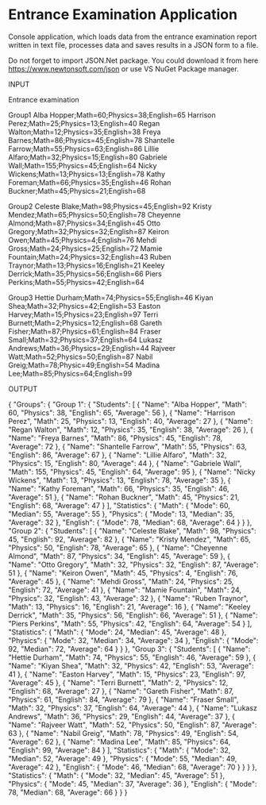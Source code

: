 # Entrance Examination Application

 Console application, which loads data from the entrance examination report written in text file, processes data and saves results in a JSON form to a file.
 
 Do not forget to import JSON.Net package. You could download it from here https://www.newtonsoft.com/json or use VS NuGet Package manager.


INPUT

Entrance examination

Group1
Alba Hopper;Math=60;Physics=38;English=65
Harrison Perez;Math=25;Physics=13;English=40
Regan Walton;Math=12;Physics=35;English=38
Freya Barnes;Math=86;Physics=45;English=78
Shantelle Farrow;Math=55;Physics=63;English=86
Lillie Alfaro;Math=32;Physics=15;English=80
Gabriele Wall;Math=155;Physics=45;English=64
Nicky Wickens;Math=13;Physics=13;English=78
Kathy Foreman;Math=66;Physics=35;English=46
Rohan Buckner;Math=45;Physics=21;English=68

Group2
Celeste Blake;Math=98;Physics=45;English=92
Kristy Mendez;Math=65;Physics=50;English=78
Cheyenne Almond;Math=87;Physics=34;English=45
Otto Gregory;Math=32;Physics=32;English=87
Keiron Owen;Math=45;Physics=4;English=76
Mehdi Gross;Math=24;Physics=25;English=72
Mamie Fountain;Math=24;Physics=32;English=43
Ruben Traynor;Math=13;Physics=16;English=21
Keeley Derrick;Math=35;Physics=56;English=66
Piers Perkins;Math=55;Physics=42;English=64

Group3
Hettie Durham;Math=74;Physics=55;English=46
Kiyan Shea;Math=32;Physics=42;English=53
Easton Harvey;Math=15;Physics=23;English=97
Terri Burnett;Math=2;Physics=12;English=68
Gareth Fisher;Math=87;Physics=61;English=84
Fraser Small;Math=32;Physics=37;English=64
Lukasz Andrews;Math=36;Physics=29;English=44
Rajveer Watt;Math=52;Physics=50;English=87
Nabil Greig;Math=78;Physic=49;English=54
Madina Lee;Math=85;Physics=64;English=99


OUTPUT

{
  "Groups": {
    "Group 1": {
      "Students": [
        {
          "Name": "Alba Hopper",
          "Math": 60,
          "Physics": 38,
          "English": 65,
          "Average": 56
        },
        {
          "Name": "Harrison Perez",
          "Math": 25,
          "Physics": 13,
          "English": 40,
          "Average": 27
        },
        {
          "Name": "Regan Walton",
          "Math": 12,
          "Physics": 35,
          "English": 38,
          "Average": 26
        },
        {
          "Name": "Freya Barnes",
          "Math": 86,
          "Physics": 45,
          "English": 78,
          "Average": 72
        },
        {
          "Name": "Shantelle Farrow",
          "Math": 55,
          "Physics": 63,
          "English": 86,
          "Average": 67
        },
        {
          "Name": "Lillie Alfaro",
          "Math": 32,
          "Physics": 15,
          "English": 80,
          "Average": 44
        },
        {
          "Name": "Gabriele Wall",
          "Math": 155,
          "Physics": 45,
          "English": 64,
          "Average": 95
        },
        {
          "Name": "Nicky Wickens",
          "Math": 13,
          "Physics": 13,
          "English": 78,
          "Average": 35
        },
        {
          "Name": "Kathy Foreman",
          "Math": 66,
          "Physics": 35,
          "English": 46,
          "Average": 51
        },
        {
          "Name": "Rohan Buckner",
          "Math": 45,
          "Physics": 21,
          "English": 68,
          "Average": 47
        }
      ],
      "Statistics": {
        "Math": {
          "Mode": 60,
          "Median": 55,
          "Average": 55
        },
        "Physics": {
          "Mode": 13,
          "Median": 35,
          "Average": 32
        },
        "English": {
          "Mode": 78,
          "Median": 68,
          "Average": 64
        }
      }
    },
    "Group 2": {
      "Students": [
        {
          "Name": "Celeste Blake",
          "Math": 98,
          "Physics": 45,
          "English": 92,
          "Average": 82
        },
        {
          "Name": "Kristy Mendez",
          "Math": 65,
          "Physics": 50,
          "English": 78,
          "Average": 65
        },
        {
          "Name": "Cheyenne Almond",
          "Math": 87,
          "Physics": 34,
          "English": 45,
          "Average": 59
        },
        {
          "Name": "Otto Gregory",
          "Math": 32,
          "Physics": 32,
          "English": 87,
          "Average": 51
        },
        {
          "Name": "Keiron Owen",
          "Math": 45,
          "Physics": 4,
          "English": 76,
          "Average": 45
        },
        {
          "Name": "Mehdi Gross",
          "Math": 24,
          "Physics": 25,
          "English": 72,
          "Average": 41
        },
        {
          "Name": "Mamie Fountain",
          "Math": 24,
          "Physics": 32,
          "English": 43,
          "Average": 32
        },
        {
          "Name": "Ruben Traynor",
          "Math": 13,
          "Physics": 16,
          "English": 21,
          "Average": 16
        },
        {
          "Name": "Keeley Derrick",
          "Math": 35,
          "Physics": 56,
          "English": 66,
          "Average": 51
        },
        {
          "Name": "Piers Perkins",
          "Math": 55,
          "Physics": 42,
          "English": 64,
          "Average": 54
        }
      ],
      "Statistics": {
        "Math": {
          "Mode": 24,
          "Median": 45,
          "Average": 48
        },
        "Physics": {
          "Mode": 32,
          "Median": 34,
          "Average": 34
        },
        "English": {
          "Mode": 92,
          "Median": 72,
          "Average": 64
        }
      }
    },
    "Group 3": {
      "Students": [
        {
          "Name": "Hettie Durham",
          "Math": 74,
          "Physics": 55,
          "English": 46,
          "Average": 59
        },
        {
          "Name": "Kiyan Shea",
          "Math": 32,
          "Physics": 42,
          "English": 53,
          "Average": 41
        },
        {
          "Name": "Easton Harvey",
          "Math": 15,
          "Physics": 23,
          "English": 97,
          "Average": 45
        },
        {
          "Name": "Terri Burnett",
          "Math": 2,
          "Physics": 12,
          "English": 68,
          "Average": 27
        },
        {
          "Name": "Gareth Fisher",
          "Math": 87,
          "Physics": 61,
          "English": 84,
          "Average": 79
        },
        {
          "Name": "Fraser Small",
          "Math": 32,
          "Physics": 37,
          "English": 64,
          "Average": 44
        },
        {
          "Name": "Lukasz Andrews",
          "Math": 36,
          "Physics": 29,
          "English": 44,
          "Average": 37
        },
        {
          "Name": "Rajveer Watt",
          "Math": 52,
          "Physics": 50,
          "English": 87,
          "Average": 63
        },
        {
          "Name": "Nabil Greig",
          "Math": 78,
          "Physics": 49,
          "English": 54,
          "Average": 62
        },
        {
          "Name": "Madina Lee",
          "Math": 85,
          "Physics": 64,
          "English": 99,
          "Average": 84
        }
      ],
      "Statistics": {
        "Math": {
          "Mode": 32,
          "Median": 52,
          "Average": 49
        },
        "Physics": {
          "Mode": 55,
          "Median": 49,
          "Average": 42
        },
        "English": {
          "Mode": 46,
          "Median": 68,
          "Average": 70
        }
      }
    }
  },
  "Statistics": {
    "Math": {
      "Mode": 32,
      "Median": 45,
      "Average": 51
    },
    "Physics": {
      "Mode": 45,
      "Median": 37,
      "Average": 36
    },
    "English": {
      "Mode": 78,
      "Median": 68,
      "Average": 66
    }
  }
}

